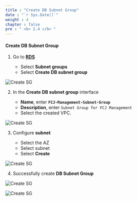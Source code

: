 ```yaml
---
title : "Create DB Subnet Group"
date : "`r Sys.Date()`"
weight : 4
chapter : false
pre : " <b> 2.4 </b> "
---
```


#### Create DB Subnet Group


1. Go to **[RDS](https://ap-southeast-1.console.aws.amazon.com/rds/home?region=ap-southeast-1)**

   - Select **Subnet groups**
   - Select **Create DB subnet group**

![Create SG](/images/4/0001.png?featherlight=false&width=90pc)

2. In the **Create DB subnet group** interface

   - **Name**, enter **```FCJ-Management-Subnet-Group```**
   - **Description**, enter ```Subnet Group for FCJ Management```
   - Select the created VPC.

![Create SG](/images/4/0002.png?featherlight=false&width=90pc)

3. Configure **subnet**

   - Select the AZ
   - Select subnet
   - Select **Create**

![Create SG](/images/4/0003.png?featherlight=false&width=90pc)

4. Successfully create **DB Subnet Group**

![Create SG](/images/4/0004.png?featherlight=false&width=90pc)

![Create SG](/images/4/0005.png?featherlight=false&width=90pc)
